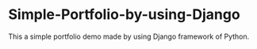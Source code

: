 # Simple-Portfolio-by-using-Django
This a simple portfolio demo made by using Django framework of Python.
